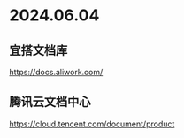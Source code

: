 # 2024.06.04

## 宜搭文档库

https://docs.aliwork.com/

## 腾讯云文档中心

https://cloud.tencent.com/document/product
